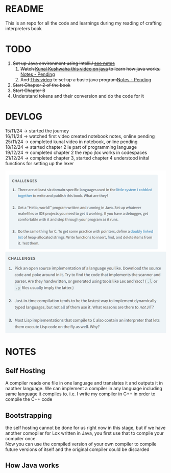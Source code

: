 # README
This is an repo for all the code and learnings during my reading of crafting interpreters book 

# TODO
1. ~~Set up Java environment using IntelliJ [see notes](#notes)~~
    1. ~~Watch [Kunal Kushwaha this video on java](https://www.youtube.com/watch?v=4EP8YzcN0hQ&list=PL9gnSGHSqcnr_DxHsP7AW9ftq0AtAyYqJ&index=7) to learn how java works.~~ [Notes - Pending](#how-java-works)
    2. ~~And [This video](https://www.youtube.com/watch?v=TAtrPoaJ7gc&list=PL9gnSGHSqcnr_DxHsP7AW9ftq0AtAyYqJ&index=8) to set up a basic java program~~[Notes - Pending](#how-java-works)
2. ~~Start Chapter 2 of the book~~
3. ~~Start Chapter 3~~
4. Understand tokens and their conversion and do the code for it


# DEVLOG
15/11/24 -> started the journey \
16/11/24 -> watched first video created notebook notes, online pending \
25/11/24 -> completed kunal video in notebook, online pending \
18/12/24 -> started chapter 2 ie part of programming language \
19/12/24 -> completed chapter 2 the repo jlox works in codespaces \
21/12/24 -> completed chapter 3, started chapter 4 understood inital functions for setting up the lexer

![Challenge #1](Challenge-1.png)
![Challenge #2](Challenge-2.png)


# NOTES
## Self Hosting
A compiler reads one file in one language and translates it and outputs it in naother language. We can implement a compiler in any language including same language it compiles to. i.e. I write my compiler in C++ in order to compile the C++ code

## Bootstrapping
the self hosting cannot be done for us right now in this stage, but if we have another comopiler for Lox written in Java, you first use that to compile your compiler once.\
Now you can use the compiled version of your own compiler to compile future versions of itself and the original compiler could be discarded

## How Java works
